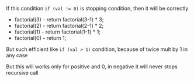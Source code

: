 If this condition `if (val != 0)` is stopping condition, then it will be correctly

- factorial(3) - return factorial(3-1) * 3;
- factorial(2) - return factorial(2-1) * 2;
- factorial(1) - return factorial(1-1) * 1;
- factorial(0) - return 1;

But such efficient like `if (val > 1)` condition, because of twice mult by 1 in any case

But this will works only for positive and 0, in negative it will never stops recursive call
